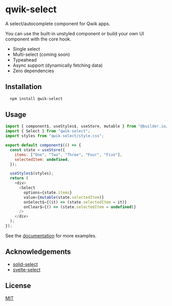 # qwik-select

A select/autocomplete component for Qwik apps.

You can use the built-in unstyled component or build your own UI component with the core hook.

- Single select
- Multi-select (coming soon)
- Typeahead
- Async support (dynamically fetching data)
- Zero dependencies

## Installation

```bash
  npm install qwik-select
```

## Usage

```javascript
import { component$, useStyles$, useStore, mutable } from "@builder.io/qwik";
import { Select } from "qwik-select";
import styles from "qwik-select/style.css";

export default component$(() => {
  const state = useStore({
    items: ["One", "Two", "Three", "Four", "Five"],
    selectedItem: undefined,
  });

  useStyles$(styles);
  return (
    <div>
      <Select
        options={state.items}
        value={mutable(state.selectedItem)}
        onSelect$={(it) => (state.selectedItem = it)}
        onClear$={() => (state.selectedItem = undefined)}
      />
    </div>
  );
});
```

See the [documentation](https://phongnn.github.io/qwik-select) for more examples.

## Acknowledgements

- [solid-select](https://github.com/thisbeyond/solid-select)
- [svelte-select](https://github.com/rob-balfre/svelte-select)

## License

[MIT](https://choosealicense.com/licenses/mit/)
